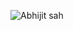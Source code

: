 ![Abhijit sah](https://github.com/Abhijit-Sah/Abhijit-Sah/assets/147782106/4ce712c2-a16f-4e89-ba3d-d597e4793496)




